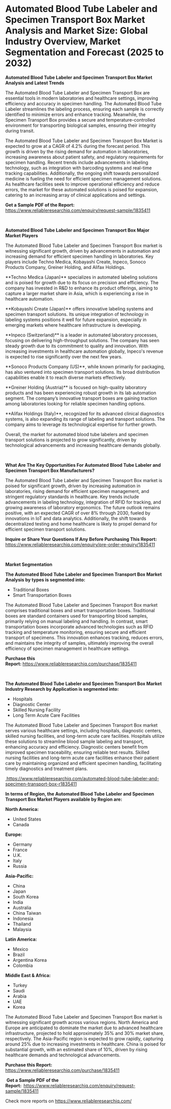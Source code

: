 <p><h1>Automated Blood Tube Labeler and Specimen Transport Box Market Analysis and Market Size: Global Industry Overview, Market Segmentation and Forecast (2025 to 2032)</h1></p><p><strong>Automated Blood Tube Labeler and Specimen Transport Box Market Analysis and Latest Trends</strong></p>
<p><p>The Automated Blood Tube Labeler and Specimen Transport Box are essential tools in modern laboratories and healthcare settings, improving efficiency and accuracy in specimen handling. The Automated Blood Tube Labeler streamlines the labeling process, ensuring each sample is correctly identified to minimize errors and enhance tracking. Meanwhile, the Specimen Transport Box provides a secure and temperature-controlled environment for transporting biological samples, ensuring their integrity during transit.</p><p>The Automated Blood Tube Labeler and Specimen Transport Box Market is expected to grow at a CAGR of 4.2% during the forecast period. This growth is driven by the rising demand for automation in laboratories, increasing awareness about patient safety, and regulatory requirements for specimen handling. Recent trends include advancements in labeling technology, such as integration with barcoding systems and real-time tracking capabilities. Additionally, the ongoing shift towards personalized medicine is fueling the need for efficient specimen management solutions. As healthcare facilities seek to improve operational efficiency and reduce errors, the market for these automated solutions is poised for expansion, catering to an increasing array of clinical applications and settings.</p></p>
<p><strong>Get a Sample PDF of the Report:&nbsp;</strong> <a href="https://www.reliableresearchiq.com/enquiry/request-sample/1835411?utm_campaign=3048&utm_medium=2&utm_source=Github&utm_content=ia&utm_term=26032025&utm_id=automated-blood-tube-labeler-and-specimen-transport-box">https://www.reliableresearchiq.com/enquiry/request-sample/1835411</a></p>
<p>&nbsp;</p>
<p><strong>Automated Blood Tube Labeler and Specimen Transport Box Major Market Players</strong></p>
<p><p>The Automated Blood Tube Labeler and Specimen Transport Box market is witnessing significant growth, driven by advancements in automation and increasing demand for efficient specimen handling in laboratories. Key players include Techno Medica, Kobayashi Create, Inpeco, Sonoco Products Company, Greiner Holding, and Alifax Holdings.</p><p>**Techno Medica (Japan)** specializes in automated labeling solutions and is poised for growth due to its focus on precision and efficiency. The company has invested in R&D to enhance its product offerings, aiming to capture a larger market share in Asia, which is experiencing a rise in healthcare automation.</p><p>**Kobayashi Create (Japan)** offers innovative labeling systems and specimen transport solutions. Its unique integration of technology in labeling systems positions it well for future expansion, especially in emerging markets where healthcare infrastructure is developing.</p><p>**Inpeco (Switzerland)** is a leader in automated laboratory processes, focusing on delivering high-throughput solutions. The company has seen steady growth due to its commitment to quality and innovation. With increasing investments in healthcare automation globally, Inpeco's revenue is expected to rise significantly over the next few years.</p><p>**Sonoco Products Company (US)**, while known primarily for packaging, has also ventured into specimen transport solutions. Its broad distribution capabilities enable it to reach diverse markets effectively.</p><p>**Greiner Holding (Austria)** is focused on high-quality laboratory products and has been experiencing robust growth in its lab automation segment. The company’s innovative transport boxes are gaining traction among laboratories looking for reliable specimen handling options.</p><p>**Alifax Holdings (Italy)**, recognized for its advanced clinical diagnostics systems, is also expanding its range of labeling and transport solutions. The company aims to leverage its technological expertise for further growth.</p><p>Overall, the market for automated blood tube labelers and specimen transport solutions is projected to grow significantly, driven by technological advancements and increasing healthcare demands globally.</p></p>
<p>&nbsp;</p>
<p><strong>What Are The Key Opportunities For Automated Blood Tube Labeler and Specimen Transport Box Manufacturers?</strong></p>
<p><p>The Automated Blood Tube Labeler and Specimen Transport Box market is poised for significant growth, driven by increasing automation in laboratories, rising demand for efficient specimen management, and stringent regulatory standards in healthcare. Key trends include advancements in labeling technology, integration of RFID for tracking, and growing awareness of laboratory ergonomics. The future outlook remains positive, with an expected CAGR of over 8% through 2030, fueled by innovations in IoT and data analytics. Additionally, the shift towards decentralized testing and home healthcare is likely to propel demand for efficient specimen transport solutions.</p></p>
<p><strong>Inquire or Share Your Questions If Any Before Purchasing This Report:</strong> <a href="https://www.reliableresearchiq.com/enquiry/pre-order-enquiry/1835411?utm_campaign=3048&utm_medium=2&utm_source=Github&utm_content=ia&utm_term=26032025&utm_id=automated-blood-tube-labeler-and-specimen-transport-box">https://www.reliableresearchiq.com/enquiry/pre-order-enquiry/1835411</a></p>
<p>&nbsp;</p>
<p><strong>Market Segmentation</strong></p>
<p><strong>The Automated Blood Tube Labeler and Specimen Transport Box Market Analysis by types is segmented into:</strong></p>
<p><ul><li>Traditional Boxes</li><li>Smart Transportation Boxes</li></ul></p>
<p><p>The Automated Blood Tube Labeler and Specimen Transport Box market comprises traditional boxes and smart transportation boxes. Traditional boxes are standard containers used for transporting blood samples, primarily relying on manual labeling and handling. In contrast, smart transportation boxes incorporate advanced technologies such as RFID tracking and temperature monitoring, ensuring secure and efficient transport of specimens. This innovation enhances tracking, reduces errors, and maintains the integrity of samples, ultimately improving the overall efficiency of specimen management in healthcare settings.</p></p>
<p><strong>Purchase this Report:&nbsp;</strong><a href="https://www.reliableresearchiq.com/purchase/1835411?utm_campaign=3048&utm_medium=2&utm_source=Github&utm_content=ia&utm_term=26032025&utm_id=automated-blood-tube-labeler-and-specimen-transport-box">https://www.reliableresearchiq.com/purchase/1835411</a></p>
<p>&nbsp;</p>
<p><strong>The Automated Blood Tube Labeler and Specimen Transport Box Market Industry Research by Application is segmented into:</strong></p>
<p><ul><li>Hospitals</li><li>Diagnostic Center</li><li>Skilled Nursing Facility</li><li>Long Term Acute Care Facilities</li></ul></p>
<p><p>The Automated Blood Tube Labeler and Specimen Transport Box market serves various healthcare settings, including hospitals, diagnostic centers, skilled nursing facilities, and long-term acute care facilities. Hospitals utilize these solutions to streamline blood sample labeling and transport, enhancing accuracy and efficiency. Diagnostic centers benefit from improved specimen traceability, ensuring reliable test results. Skilled nursing facilities and long-term acute care facilities enhance their patient care by maintaining organized and efficient specimen handling, facilitating timely diagnostics and treatment plans.</p></p>
<p><a href="https://www.reliableresearchiq.com/automated-blood-tube-labeler-and-specimen-transport-box-r1835411?utm_campaign=3048&utm_medium=2&utm_source=Github&utm_content=ia&utm_term=26032025&utm_id=automated-blood-tube-labeler-and-specimen-transport-box">&nbsp;https://www.reliableresearchiq.com/automated-blood-tube-labeler-and-specimen-transport-box-r1835411</a></p>
<p><strong>In terms of Region, the Automated Blood Tube Labeler and Specimen Transport Box Market Players available by Region are:</strong></p>
<p>
    <p> <strong> North America: </strong>
        <ul>
            <li>United States</li>
            <li>Canada</li>
        </ul>
        </p> 
    <p> <strong> Europe: </strong>
        <ul>
            <li>Germany</li>
            <li>France</li>
            <li>U.K.</li>
            <li>Italy</li>
            <li>Russia</li>
        </ul>
        </p> 
    <p> <strong> Asia-Pacific: </strong>
        <ul>
            <li>China</li>
            <li>Japan</li>
            <li>South Korea</li>
            <li>India</li>
            <li>Australia</li>
            <li>China Taiwan</li>
            <li>Indonesia</li>
            <li>Thailand</li>
            <li>Malaysia</li>
        </ul>
        </p> 
    <p> <strong> Latin America: </strong>
        <ul>
            <li>Mexico</li>
            <li>Brazil</li>
            <li>Argentina Korea</li>
            <li>Colombia</li>
        </ul>
        </p> 
    <p> <strong> Middle East & Africa: </strong>
        <ul>
            <li>Turkey</li>
            <li>Saudi</li>
            <li>Arabia</li>
            <li>UAE</li>
            <li>Korea</li>
        </ul>
    </p>
    </p>
<p><p>The Automated Blood Tube Labeler and Specimen Transport Box market is witnessing significant growth across various regions. North America and Europe are anticipated to dominate the market due to advanced healthcare infrastructure, projected to hold approximately 35% and 30% market share, respectively. The Asia-Pacific region is expected to grow rapidly, capturing around 25% due to increasing investments in healthcare. China is poised for substantial growth, with an estimated share of 10%, driven by rising healthcare demands and technological advancements.</p></p>
<p><strong>Purchase this Report: </strong><a href="https://www.reliableresearchiq.com/purchase/1835411?utm_campaign=3048&utm_medium=2&utm_source=Github&utm_content=ia&utm_term=26032025&utm_id=automated-blood-tube-labeler-and-specimen-transport-box">https://www.reliableresearchiq.com/purchase/1835411</a></p>
<p>&nbsp;<strong>Get a Sample PDF of the Report:&nbsp;&nbsp;</strong><a href="https://www.reliableresearchiq.com/enquiry/request-sample/1835411?utm_campaign=3048&utm_medium=2&utm_source=Github&utm_content=ia&utm_term=26032025&utm_id=automated-blood-tube-labeler-and-specimen-transport-box">https://www.reliableresearchiq.com/enquiry/request-sample/1835411</a></p>
<p><strong></strong></p>
<p>Check more reports on <a href="https://www.reliableresearchiq.com/?utm_campaign=3048&utm_medium=2&utm_source=Github&utm_content=ia&utm_term=26032025&utm_id=automated-blood-tube-labeler-and-specimen-transport-box">https://www.reliableresearchiq.com/</a></p>
